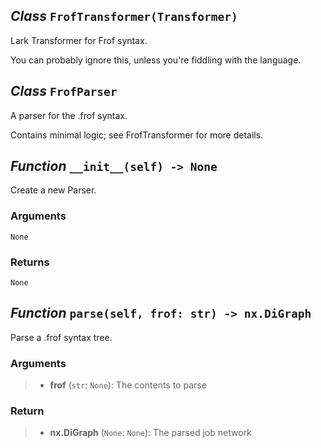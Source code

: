 ## *Class* `FrofTransformer(Transformer)`


Lark Transformer for Frof syntax.

You can probably ignore this, unless you're fiddling with the language.


## *Class* `FrofParser`


A parser for the .frof syntax.

Contains minimal logic; see FrofTransformer for more details.


## *Function* `__init__(self) -> None`


Create a new Parser.

### Arguments
    None

### Returns
    None



## *Function* `parse(self, frof: str) -> nx.DiGraph`


Parse a .frof syntax tree.

### Arguments
> - **frof** (`str`: `None`): The contents to parse

### Return
> - **nx.DiGraph** (`None`: `None`): The parsed job network

